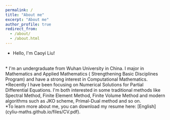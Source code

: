 ```yaml
---
permalink: /
title: "About me"
excerpt: "About me"
author_profile: true
redirect_from: 
  - /about/
  - /about.html
---
```

* Hello, I'm Caoyi Liu!
<br>
* I'm an undergraduate from Wuhan University in China. I major in Mathematics and Applied Mathematics ( Strengthening Basic Disciplines Program) and have a strong interest in Computational Mathematics.
<br>
*Recently I have been focusing on Numerical Solutions for Partial Differential Equations. I'm both interested in some traditional methods like Spectral Method, Finite Element Method, Finite Volume Method and modern algorithms such as JKO scheme, Primal-Dual method and so on.
<br>
*To learn more about me, you can download my resume here: [English](cyliu-maths.github.io/files/CV.pdf).
